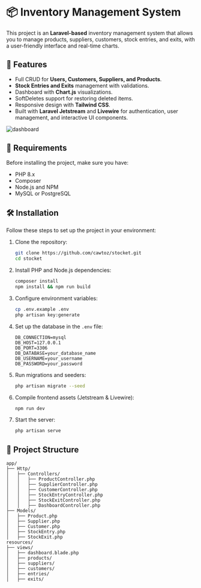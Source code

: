 # 📦 Inventory Management System

This project is an **Laravel-based** inventory management system that allows you to manage products, suppliers, customers, stock entries, and exits, with a user-friendly interface and real-time charts.

## 🚀 Features

- Full CRUD for **Users, Customers, Suppliers, and Products**.
- **Stock Entries and Exits** management with validations.
- Dashboard with **Chart.js** visualizations.
- SoftDeletes support for restoring deleted items.
- Responsive design with **Tailwind CSS**.
- Built with **Laravel Jetstream** and **Livewire** for authentication, user management, and interactive UI components.

![dashboard](https://github.com/user-attachments/assets/d100ee99-cd7f-4388-8d51-661beef44cee)


## 📌 Requirements

Before installing the project, make sure you have:

- PHP 8.x
- Composer
- Node.js and NPM
- MySQL or PostgreSQL

## 🛠 Installation

Follow these steps to set up the project in your environment:

1. Clone the repository:
   ```bash
   git clone https://github.com/cawtoz/stocket.git
   cd stocket
   ```
2. Install PHP and Node.js dependencies:
   ```bash
   composer install
   npm install && npm run build
   ```
3. Configure environment variables:
   ```bash
   cp .env.example .env
   php artisan key:generate
   ```
4. Set up the database in the `.env` file:
   ```
   DB_CONNECTION=mysql
   DB_HOST=127.0.0.1
   DB_PORT=3306
   DB_DATABASE=your_database_name
   DB_USERNAME=your_username
   DB_PASSWORD=your_password
   ```
5. Run migrations and seeders:
   ```bash
   php artisan migrate --seed
   ```
6. Compile frontend assets (Jetstream & Livewire):
   ```bash
   npm run dev
   ```
7. Start the server:
   ```bash
   php artisan serve
   ```

## 📂 Project Structure

```
app/
├── Http/
│   ├── Controllers/
│   │   ├── ProductController.php
│   │   ├── SupplierController.php
│   │   ├── CustomerController.php
│   │   ├── StockEntryController.php
│   │   ├── StockExitController.php
│   │   ├── DashboardController.php
├── Models/
│   ├── Product.php
│   ├── Supplier.php
│   ├── Customer.php
│   ├── StockEntry.php
│   ├── StockExit.php
resources/
├── views/
│   ├── dashboard.blade.php
│   ├── products/
│   ├── suppliers/
│   ├── customers/
│   ├── entries/
│   ├── exits/
```
